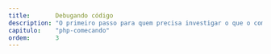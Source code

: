 ```yaml
---
title:       Debugando código
description: "O primeiro passo para quem precisa investigar o que o computador está executando."
capitulo:    "php-comecando"
ordem:       3
---
```

